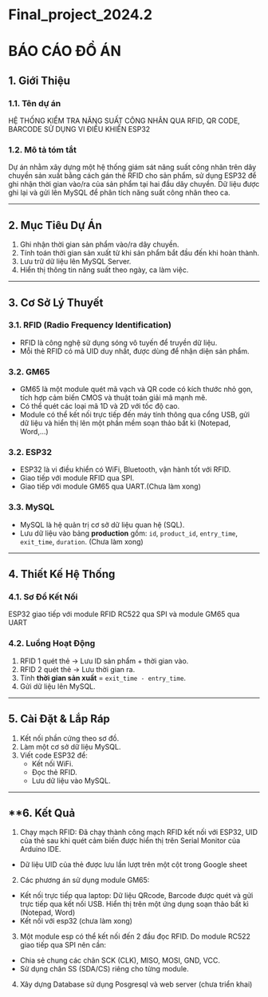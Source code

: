# Final_project_2024.2
# BÁO CÁO ĐỒ ÁN

## **1. Giới Thiệu**
### **1.1. Tên dự án**
HỆ THỐNG KIỂM TRA NĂNG SUẤT CÔNG NHÂN QUA RFID, QR CODE, BARCODE SỬ DỤNG VI ĐIỀU KHIỂN ESP32

### **1.2. Mô tả tóm tắt**
Dự án nhằm xây dựng một hệ thống giám sát năng suất công nhân trên dây chuyền sản xuất bằng cách gán thẻ RFID cho sản phẩm, sử dụng ESP32 để ghi nhận thời gian vào/ra của sản phẩm tại hai đầu dây chuyền. Dữ liệu được ghi lại và gửi lên MySQL để phân tích năng suất công nhân theo ca.

---
## **2. Mục Tiêu Dự Án**
1. Ghi nhận thời gian sản phẩm vào/ra dây chuyền.
2. Tính toán thời gian sản xuất từ khi sản phẩm bắt đầu đến khi hoàn thành.
3. Lưu trữ dữ liệu lên MySQL Server.
4. Hiển thị thông tin năng suất theo ngày, ca làm việc.

---
## **3. Cơ Sở Lý Thuyết**
### **3.1. RFID (Radio Frequency Identification)**
- RFID là công nghệ sử dụng sóng vô tuyến để truyền dữ liệu.
- Mỗi thẻ RFID có mã UID duy nhất, được dùng để nhận diện sản phẩm.
### **3.2. GM65**
- GM65 là một module quét mã vạch và QR code có kích thước nhỏ gọn, tích hợp cảm biến CMOS và thuật toán giải mã mạnh mẽ.
- Có thể quét các loại mã 1D và 2D với tốc độ cao.
- Module có thể kết nối trực tiếp đến máy tính thông qua cổng USB, gửi dữ liệu và hiển thị lên một phần mềm soạn thảo bất kì (Notepad, Word,...)
### **3.2. ESP32**
- ESP32 là vi điều khiển có WiFi, Bluetooth, vận hành tốt với RFID.
- Giao tiếp với module RFID qua SPI.
- Giao tiếp với module GM65 qua UART.(Chưa làm xong)

### **3.3. MySQL**
- MySQL là hệ quản trị cơ sở dữ liệu quan hệ (SQL).
- Lưu dữ liệu vào bảng **production** gồm: `id`, `product_id`, `entry_time`, `exit_time`, `duration`. (Chưa làm xong)

---
## **4. Thiết Kế Hệ Thống**
### **4.1. Sơ Đồ Kết Nối**
ESP32 giao tiếp với module RFID RC522 qua SPI và module GM65 qua UART

### **4.2. Luồng Hoạt Động**
1. RFID 1 quét thẻ → Lưu ID sản phẩm + thời gian vào.
2. RFID 2 quét thẻ → Lưu thời gian ra.
3. Tính **thời gian sản xuất** = `exit_time - entry_time`.
4. Gửi dữ liệu lên MySQL.

---
## **5. Cài Đặt & Lắp Ráp**
1. Kết nối phần cứng theo sơ đồ.
2. Làm một cơ sở dữ liệu MySQL.
3. Viết code ESP32 để:
   - Kết nối WiFi.
   - Đọc thẻ RFID.
   - Lưu dữ liệu vào MySQL.

---
## **6. Kết Quả
1. Chạy mạch RFID: Đã chạy thành công mạch RFID kết nối với ESP32, UID của thẻ sau khi quét cảm biến được hiển thị trên Serial Monitor của Arduino IDE.
  - Dữ liệu UID của thẻ được lưu lần lượt trên một cột trong Google sheet
2. Các phương án sử dụng module GM65:
  - Kết nối trực tiếp qua laptop: Dữ liệu QRcode, Barcode được quét và gửi trực tiếp qua kết nối USB. Hiển thị trên một ứng dụng soạn thảo bất kì (Notepad, Word)
  - Kết nối với esp32 (chưa làm xong)
3. Một module esp có thể kết nối đến 2 đầu đọc RFID. Do module RC522 giao tiếp qua SPI nên cần:
  - Chia sẻ chung các chân SCK (CLK), MISO, MOSI, GND, VCC.
  - Sử dụng chân SS (SDA/CS) riêng cho từng module.
4. Xây dựng Database sử dụng Posgresql và web server (chưa triển khai)
